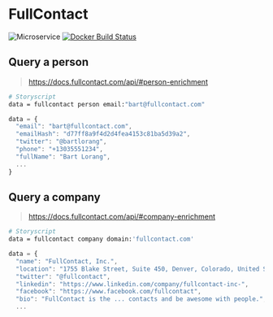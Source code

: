 # FullContact

![Microservice](https://img.shields.io/badge/microservice-ready-brightgreen.svg?style=for-the-badge)
[![Docker Build Status](https://img.shields.io/docker/build/microservices/fullcontact.svg?style=for-the-badge)](https://hub.docker.com/r/microservice/fullcontact/)

## Query a person

> https://docs.fullcontact.com/api/#person-enrichment

```sh
# Storyscript
data = fullcontact person email:"bart@fullcontact.com"
```

```js
data = {
  "email": "bart@fullcontact.com",
  "emailHash": "d77ff8a9f4d2d4fea4153c81ba5d39a2",
  "twitter": "@bartlorang",
  "phone": "+13035551234",
  "fullName": "Bart Lorang",
  ...
}
```

## Query a company

> https://docs.fullcontact.com/api/#company-enrichment

```sh
# Storyscript
data = fullcontact company domain:'fullcontact.com'
```

```js
data = {
  "name": "FullContact, Inc.",
  "location": "1755 Blake Street, Suite 450, Denver, Colorado, United States",
  "twitter": "@fullcontact",
  "linkedin": "https://www.linkedin.com/company/fullcontact-inc-",
  "facebook": "https://www.facebook.com/fullcontact",
  "bio": "FullContact is the ... contacts and be awesome with people.",
  ...
```

